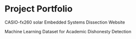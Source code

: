# Project Portfolio

CASIO-fx260 solar Embedded Systems Dissection Website

Machine Learning Dataset for Academic Dishonesty Detection
